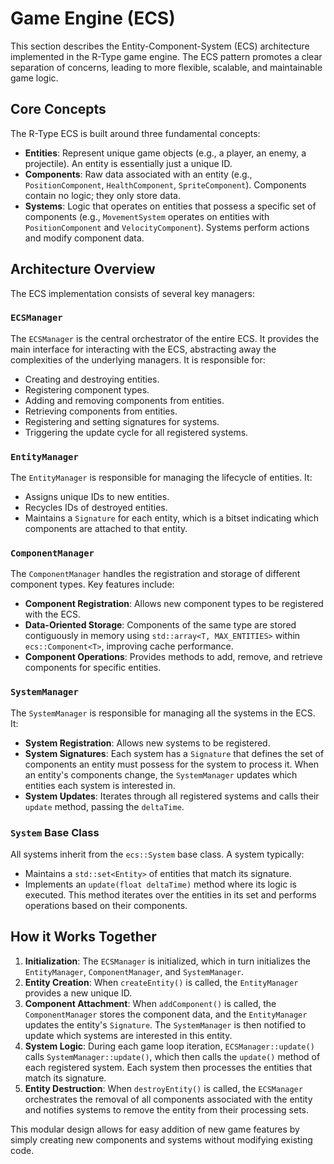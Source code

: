 # Game Engine (ECS)

This section describes the Entity-Component-System (ECS) architecture implemented in the R-Type game engine. The ECS pattern promotes a clear separation of concerns, leading to more flexible, scalable, and maintainable game logic.

## Core Concepts

The R-Type ECS is built around three fundamental concepts:

*   **Entities**: Represent unique game objects (e.g., a player, an enemy, a projectile). An entity is essentially just a unique ID.
*   **Components**: Raw data associated with an entity (e.g., `PositionComponent`, `HealthComponent`, `SpriteComponent`). Components contain no logic; they only store data.
*   **Systems**: Logic that operates on entities that possess a specific set of components (e.g., `MovementSystem` operates on entities with `PositionComponent` and `VelocityComponent`). Systems perform actions and modify component data.

## Architecture Overview

The ECS implementation consists of several key managers:

### `ECSManager`

The `ECSManager` is the central orchestrator of the entire ECS. It provides the main interface for interacting with the ECS, abstracting away the complexities of the underlying managers. It is responsible for:

*   Creating and destroying entities.
*   Registering component types.
*   Adding and removing components from entities.
*   Retrieving components from entities.
*   Registering and setting signatures for systems.
*   Triggering the update cycle for all registered systems.

### `EntityManager`

The `EntityManager` is responsible for managing the lifecycle of entities. It:

*   Assigns unique IDs to new entities.
*   Recycles IDs of destroyed entities.
*   Maintains a `Signature` for each entity, which is a bitset indicating which components are attached to that entity.

### `ComponentManager`

The `ComponentManager` handles the registration and storage of different component types. Key features include:

*   **Component Registration**: Allows new component types to be registered with the ECS.
*   **Data-Oriented Storage**: Components of the same type are stored contiguously in memory using `std::array<T, MAX_ENTITIES>` within `ecs::Component<T>`, improving cache performance.
*   **Component Operations**: Provides methods to add, remove, and retrieve components for specific entities.

### `SystemManager`

The `SystemManager` is responsible for managing all the systems in the ECS. It:

*   **System Registration**: Allows new systems to be registered.
*   **System Signatures**: Each system has a `Signature` that defines the set of components an entity must possess for the system to process it. When an entity's components change, the `SystemManager` updates which entities each system is interested in.
*   **System Updates**: Iterates through all registered systems and calls their `update` method, passing the `deltaTime`.

### `System` Base Class

All systems inherit from the `ecs::System` base class. A system typically:

*   Maintains a `std::set<Entity>` of entities that match its signature.
*   Implements an `update(float deltaTime)` method where its logic is executed. This method iterates over the entities in its set and performs operations based on their components.

## How it Works Together

1.  **Initialization**: The `ECSManager` is initialized, which in turn initializes the `EntityManager`, `ComponentManager`, and `SystemManager`.
2.  **Entity Creation**: When `createEntity()` is called, the `EntityManager` provides a new unique ID.
3.  **Component Attachment**: When `addComponent()` is called, the `ComponentManager` stores the component data, and the `EntityManager` updates the entity's `Signature`. The `SystemManager` is then notified to update which systems are interested in this entity.
4.  **System Logic**: During each game loop iteration, `ECSManager::update()` calls `SystemManager::update()`, which then calls the `update()` method of each registered system. Each system then processes the entities that match its signature.
5.  **Entity Destruction**: When `destroyEntity()` is called, the `ECSManager` orchestrates the removal of all components associated with the entity and notifies systems to remove the entity from their processing sets.

This modular design allows for easy addition of new game features by simply creating new components and systems without modifying existing code.